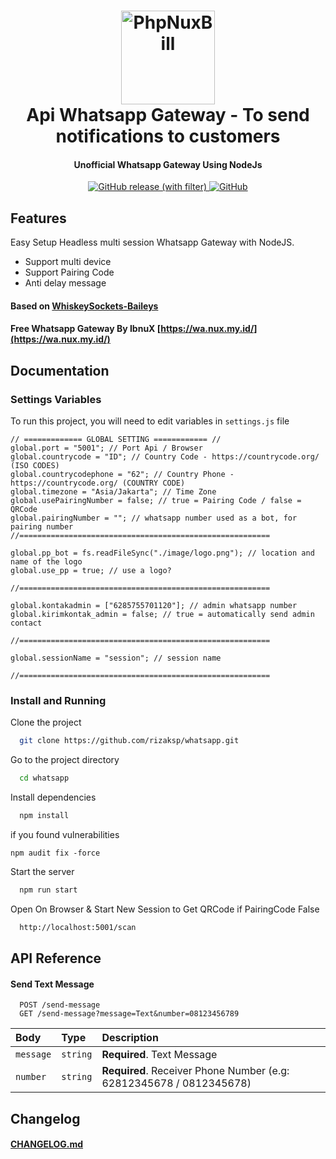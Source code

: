 <h1 align="center">
  <img src="https://upload.wikimedia.org/wikipedia/commons/thumb/6/6b/WhatsApp.svg/240px-WhatsApp.svg.png" alt="PhpNuxBill" width="150">
  <br>Api Whatsapp Gateway - To send notifications to customers<br>
</h1>

<h4 align="center">Unofficial Whatsapp Gateway Using NodeJs</h4>

<p align="center">
  <a href="https://github.com/rtaserver/ApiWhatsapp-Gateway/releases">
    <img alt="GitHub release (with filter)" src="https://img.shields.io/github/v/release/rtaserver/ApiWhatsapp-Gateway?label=Latest%20Release&labelColor=CE5A67">
  </a>
  <a href="https://github.com/rtaserver/ApiWhatsapp-Gateway/blob/main/LICENSE">
   <img alt="GitHub" src="https://img.shields.io/github/license/rtaserver/ApiWhatsapp-Gateway">
  </a>
  
</p>

## Features

Easy Setup Headless multi session Whatsapp Gateway with NodeJS.

- Support multi device
- Support Pairing Code
- Anti delay message

<p>

#### Based on [WhiskeySockets-Baileys](https://github.com/WhiskeySockets/Baileys)

#### Free Whatsapp Gateway By IbnuX [https://wa.nux.my.id/](https://wa.nux.my.id/)

<p>

## Documentation

### Settings Variables

To run this project, you will need to edit variables in `settings.js` file

```
// ============= GLOBAL SETTING ============ //
global.port = "5001"; // Port Api / Browser
global.countrycode = "ID"; // Country Code - https://countrycode.org/ (ISO CODES)
global.countrycodephone = "62"; // Country Phone - https://countrycode.org/ (COUNTRY CODE)
global.timezone = "Asia/Jakarta"; // Time Zone
global.usePairingNumber = false; // true = Pairing Code / false = QRCode
global.pairingNumber = ""; // whatsapp number used as a bot, for pairing number
//========================================================

global.pp_bot = fs.readFileSync("./image/logo.png"); // location and name of the logo
global.use_pp = true; // use a logo?

//========================================================

global.kontakadmin = ["6285755701120"]; // admin whatsapp number
global.kirimkontak_admin = false; // true = automatically send admin contact

//========================================================

global.sessionName = "session"; // session name

//========================================================

```

### Install and Running

Clone the project

```bash
  git clone https://github.com/rizaksp/whatsapp.git
```

Go to the project directory

```bash
  cd whatsapp
```

Install dependencies

```bash
  npm install
```
if you found vulnerabilities

```just audit fix
npm audit fix -force
```
Start the server

```bash
  npm run start
```

Open On Browser & Start New Session to Get QRCode if PairingCode False

```bash
  http://localhost:5001/scan
```

## API Reference

#### Send Text Message

```
  POST /send-message
  GET /send-message?message=Text&number=08123456789
```

| Body      | Type     | Description                                                         |
| :-------- | :------- | :------------------------------------------------------------------ |
| `message` | `string` | **Required**. Text Message                                          |
| `number`  | `string` | **Required**. Receiver Phone Number (e.g: 62812345678 / 0812345678) |

## Changelog

#### [CHANGELOG.md](CHANGELOG.md)
